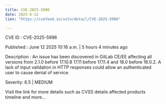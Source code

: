 ```yaml
---
title: CVE-2025-5996
date: 2025-6-12
lien: "https://cvefeed.io/vuln/detail/CVE-2025-5996"

---
```


CVE ID : CVE-2025-5996

Published :  June 12
2025
10:16 a.m. | 5 hours
4 minutes ago

Description : An issue has been discovered in GitLab CE/EE affecting all versions from 2.1.0 before 17.10.8
17.11 before 17.11.4
and 18.0 before 18.0.2. A lack of input validation in HTTP responses could allow an authenticated user to cause denial of service.

Severity: 6.5 | MEDIUM

Visit the link for more details
such as CVSS details
affected products
timeline
and more...
